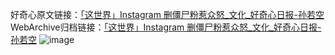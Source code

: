 好奇心原文链接：[「这世界」Instagram 删僵尸粉惹众怒_文化_好奇心日报-孙若空](https://www.qdaily.com/articles/5176.html)
WebArchive归档链接：[「这世界」Instagram 删僵尸粉惹众怒_文化_好奇心日报-孙若空](http://web.archive.org/web/20190623164100/https://www.qdaily.com/articles/5176.html)
![image](http://ww3.sinaimg.cn/large/007d5XDply1g3wditj28kj30u03a1e66)